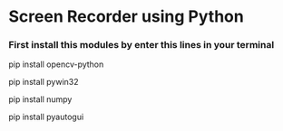 # Screen Recorder using Python

### First install this modules by enter this lines in your terminal

pip install opencv-python

pip install pywin32

pip install numpy

pip install pyautogui

